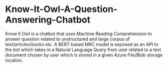 # Know-It-Owl-A-Question-Answering-Chatbot
Know it Owl is a chatbot that uses Machine Reading Comprehension to answer question related to unstructured and large corpus of text/articles/books etc. A BERT based MRC model is exposed as an API to the bot which takes in a Natural Language Query from user related to a text document chosen by user which is stored in a given Azure File/Blob storage location. 
